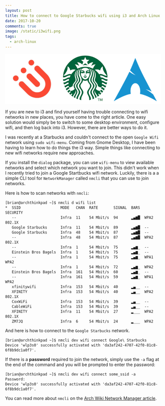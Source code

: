 ```yaml
---
layout: post
title: How to connect to Google Starbucks wifi using i3 and Arch Linux
date: 2017-10-20
comments: true
image: /static/i3wifi.png
tags:
  - arch-linux
---
```


![png](/static/i3wifi.png)

If you are new to i3 and find yourself having trouble connecting to wifi networks in new places, you have come to the right article. One easy solution would simply be to switch to some desktop environment, configure wifi, and then log back into i3. However, there are better ways to do it.

I was recently at a Starbucks and couldn't connect to the open `Google Wifi` network using `sudo wifi-menu`. Coming from Gnome Desktop, I have been having to learn how to do things the i3 way. Simple things like connecting to new wifi networks require new approaches.

If you install the `dialog` package, you can use `wifi-menu` to view available networks and select which network you want to join. This didn't work when I recently tried to join a Google Startbucks wifi network. Luckily, there is a a simple CLI tool for `NetworkManager` called `nmcli` that you can use to join networks.

Here is how to scan networks with `nmcli`:

```
[brian@archthinkpad ~]$ nmcli d wifi list
*  SSID                  MODE   CHAN  RATE       SIGNAL  BARS  SECURITY
   --                    Infra  11    54 Mbit/s  94      ▂▄▆█  WPA2 802.1X
   Google Starbucks      Infra  11    54 Mbit/s  89      ▂▄▆█  --
   Google Starbucks      Infra  48    54 Mbit/s  87      ▂▄▆█  --
   --                    Infra  48    54 Mbit/s  87      ▂▄▆█  WPA2 802.1X
   --                    Infra  1     54 Mbit/s  75      ▂▄▆_  --
   Einstein Bros Bagels  Infra  1     54 Mbit/s  75      ▂▄▆_  --
   --                    Infra  1     54 Mbit/s  75      ▂▄▆_  WPA1 WPA2
   --                    Infra  1     54 Mbit/s  72      ▂▄▆_  WPA2
   Einstein Bros Bagels  Infra  161   54 Mbit/s  60      ▂▄▆_  --
   --                    Infra  161   54 Mbit/s  59      ▂▄▆_  WPA1 WPA2
   xfinitywifi           Infra  153   54 Mbit/s  40      ▂▄__  --
   XFINITY               Infra  153   54 Mbit/s  40      ▂▄__  WPA2 802.1X
   CoxWiFi               Infra  153   54 Mbit/s  39      ▂▄__  --
   CableWiFi             Infra  153   54 Mbit/s  39      ▂▄__  --
   XFINITY               Infra  11    54 Mbit/s  27      ▂___  WPA2 802.1X
   ZM7JQ                 Infra  6     54 Mbit/s  24      ▂___  WPA2
```

And here is how to connect to the `Google Starbucks` network.

```
[brian@archthinkpad ~]$ nmcli dev wifi connect Google\ Starbucks
Device 'wlp3s0' successfully activated with 'da3af242-4707-42f0-81c8-6f8b9dc1a0f7'.
```

If there is a **password** required to join the network, simply use the `-a` flag at the end of the command and you will be prompted to enter the password:

```
[brian@archthinkpad ~]$ nmcli dev wifi connect some_ssid -a
Password:
Device 'wlp3s0' successfully activated with 'da3af242-4707-42f0-81c8-6f8b9dc1a0f7'.
```

You can read more about `nmcli` on the [Arch Wiki Network Manager article](https://wiki.archlinux.org/index.php/NetworkManager).
